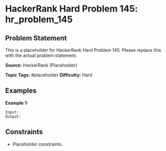 # HackerRank Hard Problem 145: hr_problem_145

## Problem Statement

This is a placeholder for HackerRank Hard Problem 145.
Please replace this with the actual problem statement.

**Source:** HackerRank (Placeholder)

**Topic Tags:** #placeholder
**Difficulty:** Hard

## Examples

**Example 1:**

```
Input:
Output:
```

## Constraints

- Placeholder constraints.
